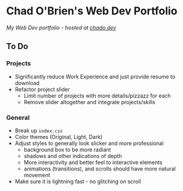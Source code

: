 # Chad O'Brien's Web Dev Portfolio

*My Web Dev portfolio - hosted at [chado.dev](https://chado.dev)*


## To Do

### Projects

- Significantly reduce Work Experience and just provide resume to download
- Refactor project slider
    - Limit number of projects with more details/pizzazz for each
    - Remove slider altogether and integrate projects/skills

### General

- Break up `index.css`
- Color themes (Original, Light, Dark)
- Adjust styles to generally look slicker and more professional
    - background box to be more radiant
    - shadows and other indications of depth
    - More interactivity and better feel to interactive elements
    - animations (transitions), and scrolls should have more natural movement
- Make sure it is lightning fast - no glitching on scroll